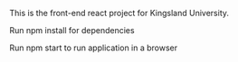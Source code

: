 This is the front-end react project for Kingsland University.

Run npm install for dependencies 
 
Run npm start to run application in a browser
